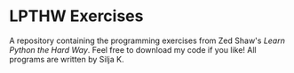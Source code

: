 # LPTHW Exercises
A repository containing the programming exercises from Zed Shaw's *Learn Python the
Hard Way*.
Feel free to download my code if you like!
All programs are written by Silja K.
